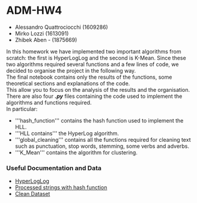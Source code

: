 # ADM-HW4


- Alessandro Quattrociocchi (1609286)
- Mirko Lozzi (1613091) 
- Zhibek Aben - (1875669) 



In this homework we have implemented two important algorithms from scratch: the first is HyperLogLog and the second is K-Mean. 
Since these two algorithms required several functions and a few lines of code, we decided to organise the project in the following way.  
The final notebook contains only the results of the functions, some theoretical sections and explanations of the code.   
This allow you to focus on the analysis of the results and the organisation.  
There are also four ***.py*** files containing the code used to implement the algorithms and functions required.   
In particular: 

* '''hash_function''' contains the hash function used to implement the HLL. 
* '''HLL contains''' the HyperLog algorithm.
* '''global_cleaning''' contains all the functions required for cleaning text such as punctuation, stop words, stemming, some verbs and adverbs. 
* '''K_Mean''' contains the algorithm for clustering. 


### Useful Documentation and Data

* [HyperLogLog](http://algo.inria.fr/flajolet/Publications/FlFuGaMe07.pdf)
* [Processed strings with hash function](https://drive.google.com/file/d/1CkJc_Swt1FwjWxmPTN8eCWkpMS8bolAy/view?usp=sharing)
* [Clean Dataset](https://drive.google.com/file/d/1UpUaVAGoJQCB16YOH67fpCIM5yA5r1Pa/view?usp=sharing)
